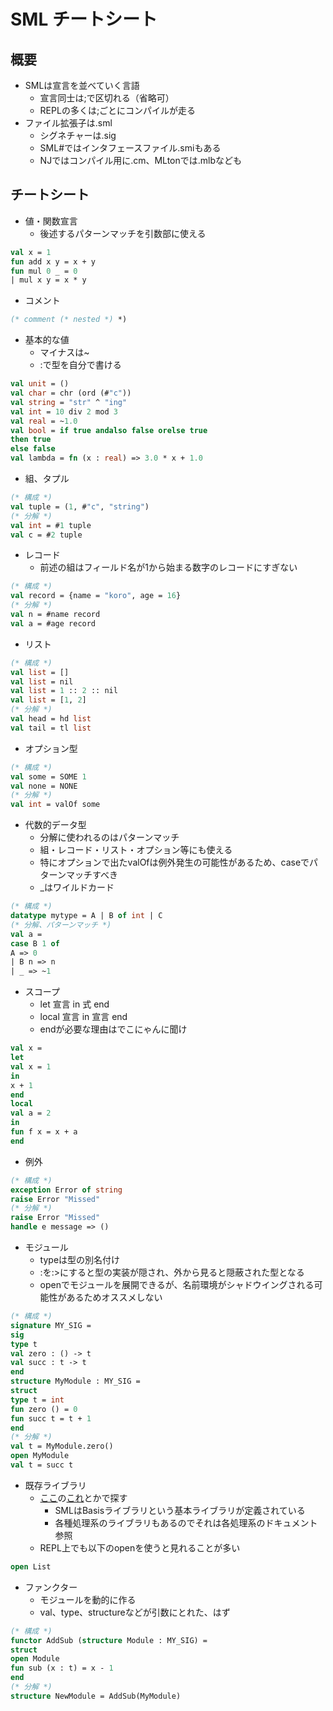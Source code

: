 # SML チートシート

## 概要
* SMLは宣言を並べていく言語
  * 宣言同士は;で区切れる（省略可）
  * REPLの多くは;ごとにコンパイルが走る
* ファイル拡張子は.sml
  * シグネチャーは.sig
  * SML#ではインタフェースファイル.smiもある
  * NJではコンパイル用に.cm、MLtonでは.mlbなども

## チートシート

* 値・関数宣言
  * 後述するパターンマッチを引数部に使える
```sml
val x = 1
fun add x y = x + y
fun mul 0 _ = 0
| mul x y = x * y
```

* コメント
```sml
(* comment (* nested *) *)
```

* 基本的な値
  * マイナスは~
  * :で型を自分で書ける
```sml
val unit = ()
val char = chr (ord (#"c"))
val string = "str" ^ "ing"
val int = 10 div 2 mod 3
val real = ~1.0
val bool = if true andalso false orelse true
then true
else false
val lambda = fn (x : real) => 3.0 * x + 1.0
```

* 組、タプル
```sml
(* 構成 *)
val tuple = (1, #"c", "string")
(* 分解 *)
val int = #1 tuple
val c = #2 tuple
```

* レコード
  * 前述の組はフィールド名が1から始まる数字のレコードにすぎない
```sml
(* 構成 *)
val record = {name = "koro", age = 16}
(* 分解 *)
val n = #name record
val a = #age record
```

* リスト
```sml
(* 構成 *)
val list = []
val list = nil
val list = 1 :: 2 :: nil
val list = [1, 2]
(* 分解 *)
val head = hd list
val tail = tl list
```

* オプション型
```sml
(* 構成 *)
val some = SOME 1
val none = NONE
(* 分解 *)
val int = valOf some
```

* 代数的データ型
  * 分解に使われるのはパターンマッチ
  * 組・レコード・リスト・オプション等にも使える
  * 特にオプションで出たvalOfは例外発生の可能性があるため、caseでパターンマッチすべき
  * _はワイルドカード
```sml
(* 構成 *)
datatype mytype = A | B of int | C
(* 分解、パターンマッチ *)
val a =
case B 1 of
A => 0
| B n => n
| _ => ~1
```

* スコープ
  * let 宣言 in 式 end
  * local 宣言 in 宣言 end
  * endが必要な理由はでこにゃんに聞け
```sml
val x =
let
val x = 1
in
x + 1
end
local
val a = 2
in
fun f x = x + a
end
```

* 例外
```sml
(* 構成 *)
exception Error of string
raise Error "Missed"
(* 分解 *)
raise Error "Missed"
handle e message => ()
```

* モジュール
  * typeは型の別名付け
  * :を:>にすると型の実装が隠され、外から見ると隠蔽された型となる
  * openでモジュールを展開できるが、名前環境がシャドウイングされる可能性があるためオススメしない
```sml
(* 構成 *)
signature MY_SIG =
sig
type t
val zero : () -> t
val succ : t -> t
end
structure MyModule : MY_SIG =
struct
type t = int
fun zero () = 0
fun succ t = t + 1
end
(* 分解 *)
val t = MyModule.zero()
open MyModule
val t = succ t
```

* 既存ライブラリ
  * [ここ](http://sml-family.org/Basis/)の[これ](http://sml-family.org/Basis/index-all.html)とかで探す
    * SMLはBasisライブラリという基本ライブラリが定義されている
    * 各種処理系のライブラリもあるのでそれは各処理系のドキュメント参照
  * REPL上でも以下のopenを使うと見れることが多い
```sml
open List
```

* ファンクター
  * モジュールを動的に作る
  * val、type、structureなどが引数にとれた、はず
```sml
(* 構成 *)
functor AddSub (structure Module : MY_SIG) =
struct
open Module
fun sub (x : t) = x - 1
end
(* 分解 *)
structure NewModule = AddSub(MyModule)
```